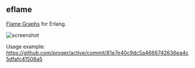## eflame

[Flame Graphs](http://dtrace.org/blogs/brendan/2011/12/16/flame-graphs/) for Erlang.

![screenshot](http://i.imgur.com/EsiPMxY.png)

Usage example: https://github.com/proger/active/commit/81e7e40c9dc5a4666742636ea4c5dfafc41508a5
